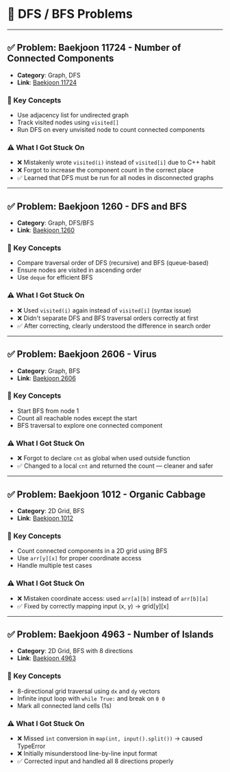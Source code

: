 # 🧠 DFS / BFS Problems

---

## ✅ Problem: Baekjoon 11724 - Number of Connected Components
- **Category**: Graph, DFS
- **Link**: [Baekjoon 11724](https://www.acmicpc.net/problem/11724)

### 🧠 Key Concepts
- Use adjacency list for undirected graph
- Track visited nodes using `visited[]`
- Run DFS on every unvisited node to count connected components

### ⚠️ What I Got Stuck On
- ❌ Mistakenly wrote `visited(i)` instead of `visited[i]` due to C++ habit
- ❌ Forgot to increase the component count in the correct place
- ✅ Learned that DFS must be run for all nodes in disconnected graphs

---

## ✅ Problem: Baekjoon 1260 - DFS and BFS
- **Category**: Graph, DFS/BFS
- **Link**: [Baekjoon 1260](https://www.acmicpc.net/problem/1260)

### 🧠 Key Concepts
- Compare traversal order of DFS (recursive) and BFS (queue-based)
- Ensure nodes are visited in ascending order
- Use `deque` for efficient BFS

### ⚠️ What I Got Stuck On
- ❌ Used `visited(i)` again instead of `visited[i]` (syntax issue)
- ❌ Didn't separate DFS and BFS traversal orders correctly at first
- ✅ After correcting, clearly understood the difference in search order

---

## ✅ Problem: Baekjoon 2606 - Virus
- **Category**: Graph, BFS
- **Link**: [Baekjoon 2606](https://www.acmicpc.net/problem/2606)

### 🧠 Key Concepts
- Start BFS from node 1
- Count all reachable nodes except the start
- BFS traversal to explore one connected component

### ⚠️ What I Got Stuck On
- ❌ Forgot to declare `cnt` as global when used outside function
- ✅ Changed to a local `cnt` and returned the count — cleaner and safer

---

## ✅ Problem: Baekjoon 1012 - Organic Cabbage
- **Category**: 2D Grid, BFS
- **Link**: [Baekjoon 1012](https://www.acmicpc.net/problem/1012)

### 🧠 Key Concepts
- Count connected components in a 2D grid using BFS
- Use `arr[y][x]` for proper coordinate access
- Handle multiple test cases

### ⚠️ What I Got Stuck On
- ❌ Mistaken coordinate access: used `arr[a][b]` instead of `arr[b][a]`
- ✅ Fixed by correctly mapping input (x, y) → grid[y][x]

---

## ✅ Problem: Baekjoon 4963 - Number of Islands
- **Category**: 2D Grid, BFS with 8 directions
- **Link**: [Baekjoon 4963](https://www.acmicpc.net/problem/4963)

### 🧠 Key Concepts
- 8-directional grid traversal using `dx` and `dy` vectors
- Infinite input loop with `while True:` and break on `0 0`
- Mark all connected land cells (1s)

### ⚠️ What I Got Stuck On
- ❌ Missed `int` conversion in `map(int, input().split())` → caused TypeError
- ❌ Initially misunderstood line-by-line input format
- ✅ Corrected input and handled all 8 directions properly
